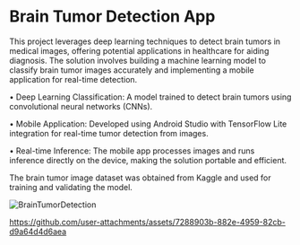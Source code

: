 # Brain Tumor Detection App

This project leverages deep learning techniques to detect brain tumors in medical images, offering potential applications in healthcare for aiding diagnosis. The solution involves building a machine learning model to classify brain tumor images accurately and implementing a mobile application for real-time detection.

• Deep Learning Classification: A model trained to detect brain tumors using convolutional neural networks (CNNs).

• Mobile Application: Developed using Android Studio with TensorFlow Lite integration for real-time tumor detection from images.

• Real-time Inference: The mobile app processes images and runs inference directly on the device, making the solution portable and efficient.

The brain tumor image dataset was obtained from Kaggle and used for training and validating the model.

![BrainTumorDetection](https://github.com/user-attachments/assets/2e78f6ee-67b4-4a84-85f9-5281baf00307)

https://github.com/user-attachments/assets/7288903b-882e-4959-82cb-d9a64d4d6aea

